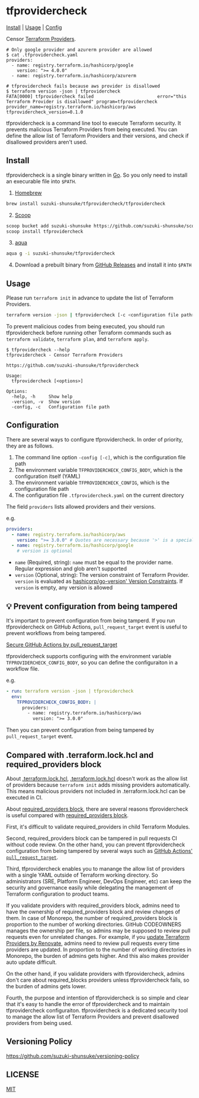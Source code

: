 # tfprovidercheck

[Install](#install) | [Usage](#usage) | [Config](#configuration)

Censor [Terraform Providers](https://developer.hashicorp.com/terraform/language/providers).

```console
# Only google provider and azurerm provider are allowed
$ cat .tfprovidercheck.yaml
providers:
  - name: registry.terraform.io/hashicorp/google
    version: ">= 4.0.0"
  - name: registry.terraform.io/hashicorp/azurerm

# tfprovidercheck fails because aws provider is disallowed
$ terraform version -json | tfprovidercheck
FATA[0000] tfprovidercheck failed                        error="this Terraform Provider is disallowed" program=tfprovidercheck provider_name=registry.terraform.io/hashicorp/aws tfprovidercheck_version=0.1.0
```

tfprovidercheck is a command line tool to execute Terraform security.
It prevents malicious Terraform Providers from being executed.
You can define the allow list of Terraform Providers and their versions, and check if disallowed providers aren't used.

## Install

tfprovidercheck is a single binary written in [Go](https://go.dev/). So you only need to install an execurable file into `$PATH`.

1. [Homebrew](https://brew.sh/)

```sh
brew install suzuki-shunsuke/tfprovidercheck/tfprovidercheck
```

2. [Scoop](https://scoop.sh/)

```sh
scoop bucket add suzuki-shunsuke https://github.com/suzuki-shunsuke/scoop-bucket
scoop install tfprovidercheck
```

3. [aqua](https://aquaproj.github.io/)

```sh
aqua g -i suzuki-shunsuke/tfprovidercheck
```

4. Download a prebuilt binary from [GitHub Releases](https://github.com/suzuki-shunsuke/tfprovidercheck/releases) and install it into `$PATH`

## Usage

Please run `terraform init` in advance to update the list of Terraform Providers.

```sh
terraform version -json | tfprovidercheck [-c <configuration file path>]
```

To prevent malicious codes from being executed, you should run tfprovidercheck before running other Terraform commands such as `terraform validate`, `terraform plan`, and `terraform apply`.

```console
$ tfprovidercheck --help
tfprovidercheck - Censor Terraform Providers

https://github.com/suzuki-shunsuke/tfprovidercheck

Usage:
  tfprovidercheck [<options>]

Options:
  -help, -h     Show help
  -version, -v  Show version
  -config, -c   Configuration file path
```

## Configuration

There are several ways to configure tfprovidercheck.
In order of priority, they are as follows.

1. The command line option `-config [-c]`, which is the configuration file path
1. The environment variable `TFPROVIDERCHECK_CONFIG_BODY`, which is the configuration itself (YAML)
1. The environment variable `TFPROVIDERCHECK_CONFIG`, which is the configuration file path
1. The configuration file `.tfprovidercheck.yaml` on the current directory

The field `providers` lists allowed providers and their versions.

e.g.

```yaml
providers:
  - name: registry.terraform.io/hashicorp/aws
    version: ">= 3.0.0" # Quotes are necessary because '>' is a special character for YAML
  - name: registry.terraform.io/hashicorp/google
    # version is optional
```

- `name` (Required, string): `name` must be equal to the provider name. Regular expression and glob aren't supported
- `version` (Optional, string): The version constraint of Terraform Provider. `version` is evaluated as [hashicorp/go-version' Version Constraints](https://github.com/hashicorp/go-version#version-constraints). If `version` is empty, any version is allowed

## :bulb: Prevent configuration from being tampered

It's important to prevent configuration from being tamperd.
If you run tfprovidercheck on GitHub Actions, `pull_request_target` event is useful to prevent workflows from being tampered.

[Secure GitHub Actions by pull_request_target](https://dev.to/suzukishunsuke/secure-github-actions-by-pullrequesttarget-641)

tfprovidercheck supports configuring with the environment variable `TFPROVIDERCHECK_CONFIG_BODY`, so you can define the configuraiton in a workflow file.

e.g.

```yaml
- run: terraform version -json | tfprovidercheck
  env:
    TFPROVIDERCHECK_CONFIG_BODY: |
      providers:
        - name: registry.terraform.io/hashicorp/aws
          version: ">= 3.0.0"
```

Then you can prevent configuration from being tampered by `pull_request_target` event.

## Compared with .terraform.lock.hcl and required_providers block

About [.terraform.lock.hcl](https://developer.hashicorp.com/terraform/language/files/dependency-lock), [.terraform.lock.hcl](https://developer.hashicorp.com/terraform/language/files/dependency-lock) doesn't work as the allow list of providers because `terraform init` adds missing providers automatically.
This means malicious providers not included in .terraform.lock.hcl can be executed in CI.

About [required_providers block](https://developer.hashicorp.com/terraform/language/providers/requirements#requiring-providers), there are several reasons tfprovidercheck is useful compared with [required_providers block](https://developer.hashicorp.com/terraform/language/providers/requirements#requiring-providers).

First, it's difficult to validate required_providers in child Terraform Modules.

Second, required_providers block can be tampered in pull requests CI without code review.
On the other hand, you can prevent tfprovidercheck configuration from being tampered by several ways such as [GitHub Actions' `pull_request_target`](#bulb-prevent-configuration-from-being-tampered).

Third, tfprovidercheck enables you to manange the allow list of providers with a single YAML outside of Terraform working directory.
So administrators (SRE, Platform Engineer, DevOps Engineer, etc) can keep the security and governance easily while delegating the management of Terraform configuration to product teams.

If you validate providers with required_providers block, admins need to have the ownership of required_providers block and review changes of them.
In case of Monorepo, the number of required_providers block is proportion to the number of working directories.
GitHub CODEOWNERS manages the ownership per file, so admins may be supposed to review pull requests even for unrelated changes.
For example, if you [update Terraform Providers by Renovate](https://docs.renovatebot.com/modules/manager/terraform/#required_providers-block), admins need to review pull requests every time providers are updated.
In proportion to the number of working directories in Monorepo, the burden of admins gets higher.
And this also makes provider auto update difficult.

On the other hand, if you validate providers with tfprovidercheck, admins don't care about required_blocks providers unless tfprovidercheck fails, so the burden of admins gets lower.

Fourth, the purpose and intention of tfprovidercheck is so simple and clear that it's easy to handle the error of tfprovidercheck and to maintain tfprovidercheck configuraiton.
tfprovidercheck is a dedicated security tool to manage the allow list of Terraform Providers and prevent disallowed providers from being used.

## Versioning Policy

https://github.com/suzuki-shunsuke/versioning-policy

## LICENSE

[MIT](LICENSE)

